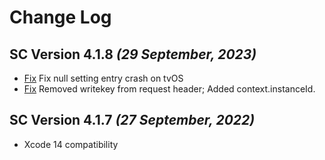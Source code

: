 Change Log
==========

SC Version 4.1.8 *(29 September, 2023)*
-----------------------------
* [Fix](https://github.com/segmentio/analytics-ios/pull/1052) Fix null setting entry crash on tvOS
* [Fix](https://github.com/segmentio/analytics-ios/pull/1049) Removed writekey from request header; Added context.instanceId.

SC Version 4.1.7 *(27 September, 2022)*
-----------------------------
* Xcode 14 compatibility
